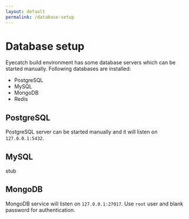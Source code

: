 ```yaml
---
layout: default
permalink: /database-setup
---
```



Database setup
===

Eyecatch build environment has some database servers which can be started manually.
Following databases are installed:

- PostgreSQL
- MySQL
- MongoDB
- Redis

## PostgreSQL
PostgreSQL server can be started manually and it will listen on `127.0.0.1:5432`.

## MySQL
stub

## MongoDB
MongoDB service will listen on `127.0.0.1:27017`. Use `root` user and blank password for authentication.
